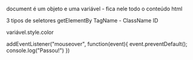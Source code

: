 document é um objeto e uma variável - fica nele todo o conteúdo html 

3 tipos de seletores getElementBy
TagName - 
ClassName
ID

variável.style.color

addEventListener("mouseover", function(event){
    event.preventDefault(); 
    console.log("Passou!")
})